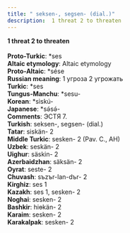 ```yaml
---
title: " seksen-, segsen- (dial.)"
description:  1 threat 2 to threaten
---
```

<strong> 1 threat 2 to threaten</strong><br><br>
<strong>Proto-Turkic</strong>:  *ses<br>
<strong>Altaic etymology</strong>:  Altaic etymology<br>
<strong> Proto-Altaic</strong>:  *sése<br>
<strong>Russian meaning</strong>:  1 угроза 2 угрожать<br>
<strong>Turkic</strong>:  *ses<br>
<strong>Tungus-Manchu</strong>:  *sesu-<br>
<strong>Korean</strong>:  *sìskú-<br>
<strong>Japanese</strong>:  *sǝ́sǝ́-<br>
<strong>Comments</strong>:  ЭСТЯ 7.<br>
<strong>Turkish</strong>:  seksen-, segsen- (dial.)<br>
<strong>Tatar</strong>:  siskän- 2<br>
<strong>Middle Turkic</strong>:  sesken- 2 (Pav. C., AH)<br>
<strong>Uzbek</strong>:  seskän- 2<br>
<strong>Uighur</strong>:  säskin- 2<br>
<strong>Azerbaidzhan</strong>:  säksän- 2<br>
<strong>Oyrat</strong>:  seste- 2<br>
<strong>Chuvash</strong>:  sъzъr-lan-dъr- 2<br>
<strong>Kirghiz</strong>:  ses 1<br>
<strong>Kazakh</strong>:  ses 1, sesken- 2<br>
<strong>Noghai</strong>:  sesken- 2<br>
<strong>Bashkir</strong>:  hiɵkän- 2<br>
<strong>Karaim</strong>:  sesken- 2<br>
<strong>Karakalpak</strong>:  sesken- 2<br>


